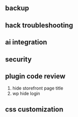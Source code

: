 ## backup

## hack troubleshooting

## ai integration

## security

## plugin code review
1. hide storefront page title
2. wp hide login
   
## css customization

